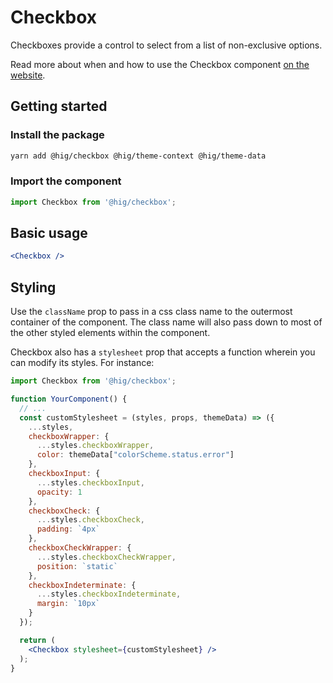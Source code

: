 # Checkbox

Checkboxes provide a control to select from a list of non-exclusive options.

Read more about when and how to use the Checkbox component [on the website](https://hig.autodesk.com/web/components/inputs-and-controls#checkboxes).


## Getting started

### Install the package

```bash
yarn add @hig/checkbox @hig/theme-context @hig/theme-data
```

### Import the component

```js
import Checkbox from '@hig/checkbox';
```

## Basic usage

```jsx
<Checkbox />
```

## Styling

Use the `className` prop to pass in a css class name to the outermost container of the component. The class name will also pass down to most of the other styled elements within the component. 

Checkbox also has a `stylesheet` prop that accepts a function wherein you can modify its styles. For instance:

```jsx
import Checkbox from '@hig/checkbox';

function YourComponent() {
  // ...
  const customStylesheet = (styles, props, themeData) => ({
    ...styles,
    checkboxWrapper: {
      ...styles.checkboxWrapper,
      color: themeData["colorScheme.status.error"]
    },
    checkboxInput: {
      ...styles.checkboxInput,
      opacity: 1
    },
    checkboxCheck: {
      ...styles.checkboxCheck,
      padding: `4px`
    },
    checkboxCheckWrapper: {
      ...styles.checkboxCheckWrapper,
      position: `static`
    },
    checkboxIndeterminate: {
      ...styles.checkboxIndeterminate,
      margin: `10px`
    }
  });

  return (
    <Checkbox stylesheet={customStylesheet} />
  );
}
```
